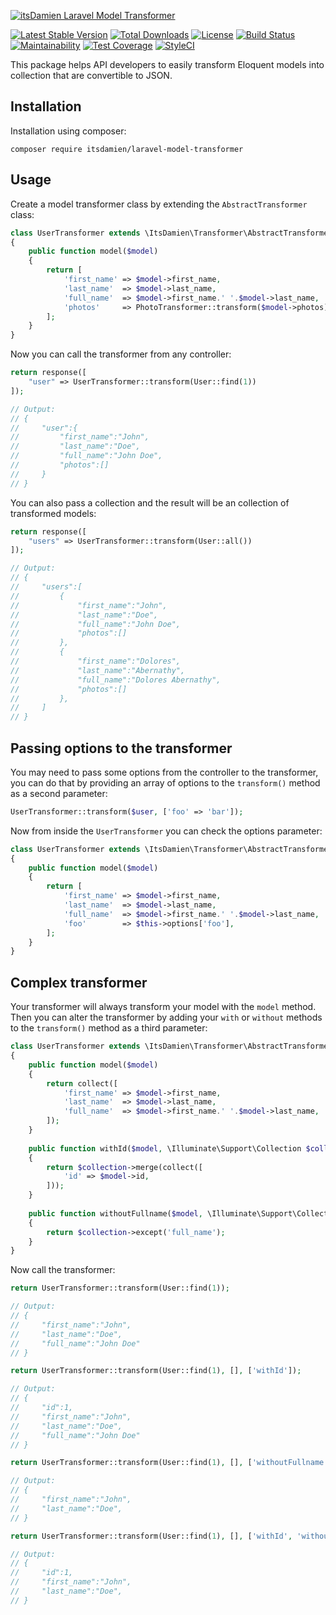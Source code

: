 [![itsDamien Laravel Model Transformer](https://ohmybadge.com/ohmybadge.svg?a=itsDamien&b=Laravel%20Model%20Transformer&r=3&s=raspberry)](https://github.com/itsDamien/laravel-model-transformer)

[![Latest Stable Version](https://poser.pugx.org/itsdamien/laravel-model-transformer/v/stable)](https://packagist.org/packages/itsdamien/laravel-model-transformer)
[![Total Downloads](https://poser.pugx.org/itsdamien/laravel-model-transformer/downloads)](https://packagist.org/packages/itsdamien/laravel-model-transformer)
[![License](https://poser.pugx.org/itsdamien/laravel-model-transformer/license)](https://packagist.org/packages/itsdamien/laravel-model-transformer)
[![Build Status](https://travis-ci.org/itsDamien/laravel-model-transformer.svg?branch=master)](https://travis-ci.org/itsDamien/laravel-model-transformer)
[![Maintainability](https://api.codeclimate.com/v1/badges/934aaec26c339fb46be2/maintainability)](https://codeclimate.com/github/itsDamien/laravel-model-transformer/maintainability)
[![Test Coverage](https://api.codeclimate.com/v1/badges/934aaec26c339fb46be2/test_coverage)](https://codeclimate.com/github/itsDamien/laravel-model-transformer/test_coverage)
[![StyleCI](https://styleci.io/repos/83455319/shield?branch=master&style=flat)](https://styleci.io/repos/83455319)

This package helps API developers to easily transform Eloquent models into collection that are convertible to JSON.

## Installation

Installation using composer:

```
composer require itsdamien/laravel-model-transformer
```

## Usage

Create a model transformer class by extending the `AbstractTransformer` class:

```php
class UserTransformer extends \ItsDamien\Transformer\AbstractTransformer
{
    public function model($model)
    {
        return [
            'first_name' => $model->first_name,
            'last_name'  => $model->last_name,
            'full_name'  => $model->first_name.' '.$model->last_name,
            'photos'     => PhotoTransformer::transform($model->photos),
        ];
    }
}
```

Now you can call the transformer from any controller:

```php
return response([
    "user" => UserTransformer::transform(User::find(1))
]);

// Output:
// {
//     "user":{
//         "first_name":"John",
//         "last_name":"Doe",
//         "full_name":"John Doe",
//         "photos":[]
//     }
// }
```

You can also pass a collection and the result will be an collection of transformed models:

```php
return response([
    "users" => UserTransformer::transform(User::all())
]);

// Output:
// {
//     "users":[
//         {
//             "first_name":"John",
//             "last_name":"Doe",
//             "full_name":"John Doe",
//             "photos":[]
//         },
//         {
//             "first_name":"Dolores",
//             "last_name":"Abernathy",
//             "full_name":"Dolores Abernathy",
//             "photos":[]
//         },
//     ]
// }
```

## Passing options to the transformer

You may need to pass some options from the controller to the transformer, you can do that by providing an array of options to the `transform()` method as a second parameter:

```php
UserTransformer::transform($user, ['foo' => 'bar']);
```

Now from inside the `UserTransformer` you can check the options parameter:

```php
class UserTransformer extends \ItsDamien\Transformer\AbstractTransformer
{
    public function model($model)
    {
        return [
            'first_name' => $model->first_name,
            'last_name'  => $model->last_name,
            'full_name'  => $model->first_name.' '.$model->last_name,
            'foo'        => $this->options['foo'],
        ];
    }
}
```

## Complex transformer

Your transformer will always transform your model with the `model` method. Then you can alter the transformer by adding your `with` or `without` methods to the `transform()` method as a third parameter:

```php
class UserTransformer extends \ItsDamien\Transformer\AbstractTransformer
{
    public function model($model)
    {
        return collect([
            'first_name' => $model->first_name,
            'last_name'  => $model->last_name,
            'full_name'  => $model->first_name.' '.$model->last_name,
        ]);
    }
    
    public function withId($model, \Illuminate\Support\Collection $collection)
    {
        return $collection->merge(collect([
            'id' => $model->id,
        ]));
    }
    
    public function withoutFullname($model, \Illuminate\Support\Collection $collection)
    {
        return $collection->except('full_name');
    }
}
```

Now call the transformer:

```php
return UserTransformer::transform(User::find(1));

// Output:
// {
//     "first_name":"John",
//     "last_name":"Doe",
//     "full_name":"John Doe"
// }
```

```php
return UserTransformer::transform(User::find(1), [], ['withId']);

// Output:
// {
//     "id":1,
//     "first_name":"John",
//     "last_name":"Doe",
//     "full_name":"John Doe"
// }
```

```php
return UserTransformer::transform(User::find(1), [], ['withoutFullname']);

// Output:
// {
//     "first_name":"John",
//     "last_name":"Doe",
// }
```

```php
return UserTransformer::transform(User::find(1), [], ['withId', 'withoutFullname']);

// Output:
// {
//     "id":1,
//     "first_name":"John",
//     "last_name":"Doe",
// }
```
